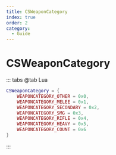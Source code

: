```yaml
---
title: CSWeaponCategory
index: true
order: 2
category:
  - Guide
---
```


# CSWeaponCategory
::: tabs
@tab Lua
```lua
CSWeaponCategory = {
    WEAPONCATEGORY_OTHER = 0x0,
    WEAPONCATEGORY_MELEE = 0x1,
    WEAPONCATEGORY_SECONDARY = 0x2,
    WEAPONCATEGORY_SMG = 0x3,
    WEAPONCATEGORY_RIFLE = 0x4,
    WEAPONCATEGORY_HEAVY = 0x5,
    WEAPONCATEGORY_COUNT = 0x6
}
```
:::